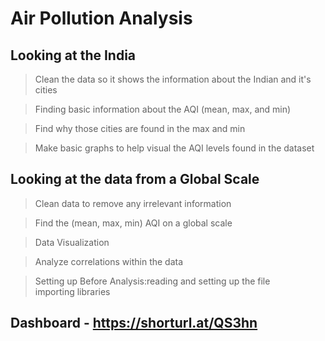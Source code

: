 # Air Pollution Analysis

## Looking at the India

>Clean the data so it shows the information about the Indian and it's cities

>Finding basic information about the AQI (mean, max, and min)

>Find why those cities are found in the max and min

>Make basic graphs to help visual the AQI levels found in the dataset

## Looking at the data from a Global Scale

>Clean data to remove any irrelevant information

>Find the (mean, max, min) AQI on a global scale

>Data Visualization

>Analyze correlations within the data

>Setting up Before Analysis:reading and setting up the file importing libraries

## Dashboard - https://shorturl.at/QS3hn

